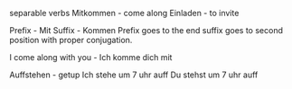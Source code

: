 separable verbs
Mitkommen - come along
Einladen - to invite

Prefix - Mit
Suffix - Kommen
Prefix goes to the end suffix goes to second position with proper conjugation.

I come along with you - Ich komme dich mit

Auffstehen - getup
Ich stehe um 7 uhr auff
Du stehst um 7 uhr auff

